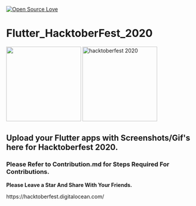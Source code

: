 [![Open Source Love](https://badges.frapsoft.com/os/v1/open-source.svg?v=102)](https://hacktoberfest.netlify.com/)&nbsp;
# Flutter_HacktoberFest_2020
<img src="assets/flutter-logo-sharing.png" height="200px"></img>
<img src="assets/h-dark-d1a5f262f5aa5936d3bc526365938d98f3946e669f6e2cd9ae1e7a848c57e351.svg" alt="hacktoberfest 2020" width="200px" height="200px"></img>
<h2>Upload your Flutter apps with Screenshots/Gif's here for Hacktoberfest 2020.</h2>
<h3>Please Refer to Contribution.md for Steps Required For Contributions.</h3>
<p><strong>Please Leave a Star And Share With Your Friends.</strong><p>
https://hacktoberfest.digitalocean.com/
